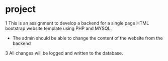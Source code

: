 # project

1 This is an assignment to develop a backend for a single page HTML bootstrap website template using PHP and MYSQL.

- The admin should be able to change the content of the website from the backend

3 All changes will be logged and written to the database.
